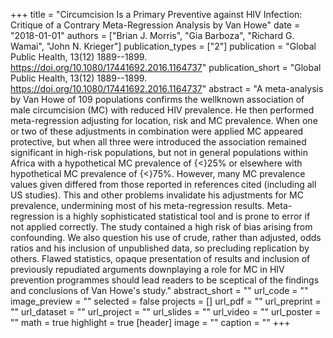 +++
title = "Circumcision Is a Primary Preventive against HIV Infection: Critique of a Contrary Meta-Regression Analysis by Van Howe"
date = "2018-01-01"
authors = ["Brian J. Morris", "Gia Barboza", "Richard G. Wamai", "John N. Krieger"]
publication_types = ["2"]
publication = "Global Public Health, 13(12) 1889--1899. https://doi.org/10.1080/17441692.2016.1164737"
publication_short = "Global Public Health, 13(12) 1889--1899. https://doi.org/10.1080/17441692.2016.1164737"
abstract = "A meta-analysis by Van Howe of 109 populations confirms the wellknown association of male circumcision (MC) with reduced HIV prevalence. He then performed meta-regression adjusting for location, risk and MC prevalence. When one or two of these adjustments in combination were applied MC appeared protective, but when all three were introduced the association remained significant in high-risk populations, but not in general populations within Africa with a hypothetical MC prevalence of {$<$}25% or elsewhere with hypothetical MC prevalence of {$<$}75%. However, many MC prevalence values given differed from those reported in references cited (including all US studies). This and other problems invalidate his adjustments for MC prevalence, undermining most of his meta-regression results. Meta-regression is a highly sophisticated statistical tool and is prone to error if not applied correctly. The study contained a high risk of bias arising from confounding. We also question his use of crude, rather than adjusted, odds ratios and his inclusion of unpublished data, so precluding replication by others. Flawed statistics, opaque presentation of results and inclusion of previously repudiated arguments downplaying a role for MC in HIV prevention programmes should lead readers to be sceptical of the findings and conclusions of Van Howe's study."
abstract_short = ""
url_code = ""
image_preview = ""
selected = false
projects = []
url_pdf = ""
url_preprint = ""
url_dataset = ""
url_project = ""
url_slides = ""
url_video = ""
url_poster = ""
math = true
highlight = true
[header]
image = ""
caption = ""
+++
